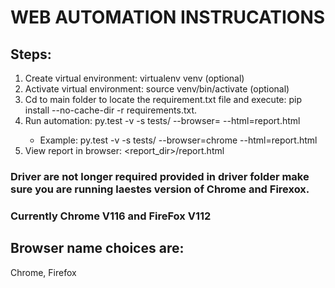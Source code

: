 # WEB AUTOMATION INSTRUCATIONS


## Steps:

1. Create virtual environment: virtualenv venv (optional)
2. Activate virtual environment: source venv/bin/activate (optional)
3. Cd to main folder to locate the requirement.txt file and execute: pip install --no-cache-dir -r requirements.txt. 
4. Run automation: py.test -v -s tests/ --browser=<browser name> --html=report.html
    *  Example: py.test -v -s tests/ --browser=chrome --html=report.html
5. View report in browser: <report_dir>/report.html


### Driver are not longer required provided in driver folder make sure you are running laestes version of Chrome and Firexox.
### Currently Chrome V116 and FireFox V112

## Browser name choices are:
Chrome, Firefox
